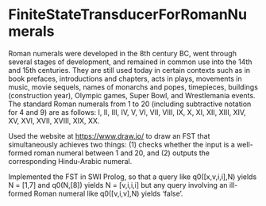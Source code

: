 # FiniteStateTransducerForRomanNumerals

Roman numerals were developed in the 8th century BC, went through several stages of development, and remained in common use into the 14th and 15th centuries. They are still used today in certain contexts such as in book prefaces, introductions and chapters, acts in plays, movements in music, movie sequels, names of monarchs and popes, timepieces, buildings (construction year), Olympic games, Super Bowl, and Wrestlemania events. The standard Roman numerals from 1 to 20 (including subtractive notation for 4 and 9) are as follows: I, II, III, IV, V, VI, VII, VIII, IX, X, XI, XII, XIII, XIV, XV, XVI, XVII, XVIII, XIX, XX.

Used the website at https://www.draw.io/ to draw an FST that simultaneously achieves two things: (1) checks whether the input is a well-formed roman numeral between 1 and 20, and (2) outputs the corresponding Hindu-Arabic numeral.

Implemented the FST in SWI Prolog, so that a query like q0([x,v,i,i],N) yields N = [1,7] and q0(N,[8]) yields N = [v,i,i,i] but any query involving an ill-formed Roman numeral like q0([v,i,v],N) yields ‘false’.
